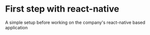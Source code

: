 # First step with react-native

A simple setup before working on the company's react-native based application
